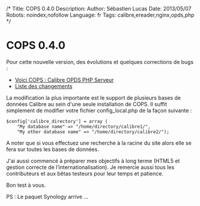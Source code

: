 /*
Title: COPS 0.4.0
Description: 
Author: Sébastien Lucas
Date: 2013/05/07
Robots: noindex,nofollow
Language: fr
Tags: calibre,ereader,nginx,opds,php
*/
# COPS 0.4.0

Pour cette nouvelle version, des évolutions et quelques corrections de bugs :
*	[Voici COPS : Calibre OPDS PHP Serveur](/fr/oss/calibre-opds-php-server)
*	[Liste des changements](/fr/oss/calibre-opds-php-server-changelog)

La modification la plus importante est le support de plusieurs bases de données Calibre au sein d'une seule installation de COPS. Il suffit simplement de modifier votre fichier config_local.php de la façon suivante : 

```
$config['calibre_directory'] = array (
    "My database name" => "/home/directory/calibre1/", 
    "My other database name" => "/home/directory/calibre2/");
```

A noter que si vous effectuez une recherche à la racine du site alors elle se fera sur toutes les bases de données.

J'ai aussi commencé à préparer mes objectifs à long terme (HTML5 et gestion correcte de l’internationalisation). Je remercie aussi tous les contributeurs et aux bêtas testeurs pour leur temps et patience.

Bon test à vous.

PS : Le paquet Synology arrive ...

